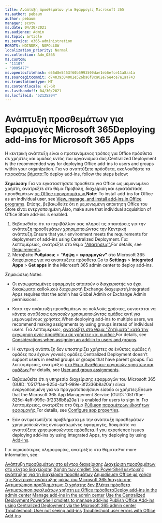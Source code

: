 ```yaml
---
title: Ανάπτυξη προσθεμάτων για Εφαρμογές Microsoft 365
ms.author: pebaum
author: pebaum
manager: scotv
ms.date: 04/30/2021
ms.audience: Admin
ms.topic: article
ms.service: o365-administration
ROBOTS: NOINDEX, NOFOLLOW
localization_priority: Normal
ms.collection: Adm_O365
ms.custom:
- "11107"
- "9005477"
ms.openlocfilehash: e55d8e5453f60b5993500dae1eb6efce11a8aa1a
ms.sourcegitcommit: d74039304002e526ba6f8ca02e76e4ce7e1aa743
ms.translationtype: MT
ms.contentlocale: el-GR
ms.lasthandoff: 04/30/2021
ms.locfileid: "52125204"
---
```

# <a name="deploying-add-ins-for-microsoft-365-apps"></a><span data-ttu-id="d2e5c-102">Ανάπτυξη προσθεμάτων για Εφαρμογές Microsoft 365</span><span class="sxs-lookup"><span data-stu-id="d2e5c-102">Deploying add-ins for Microsoft 365 Apps</span></span>

<span data-ttu-id="d2e5c-103">Η κεντρική ανάπτυξη είναι ο προτεινόμενος τρόπος για Office πρόσθετα σε χρήστες και ομάδες εντός του οργανισμού σας.</span><span class="sxs-lookup"><span data-stu-id="d2e5c-103">Centralized Deployment is the recommended way for deploying Office add-ins to users and groups within your organization.</span></span> <span data-ttu-id="d2e5c-104">Για να αναπτύξετε πρόσθετα, ακολουθήστε τα παρακάτω βήματα:</span><span class="sxs-lookup"><span data-stu-id="d2e5c-104">To deploy add-ins, follow the steps below:</span></span>

<span data-ttu-id="d2e5c-105">**Σημείωση:** Για να εγκαταστήσετε πρόσθετα για Office ως μεμονωμένο χρήστη, ανατρέξτε στο θέμα Προβολή, διαχείριση και εγκατάσταση προσθεμάτων [σε Office προγραμμάτων.](https://support.microsoft.com/topic/view-manage-and-install-add-ins-in-office-programs-16278816-1948-4028-91e5-76dca5380f8d)</span><span class="sxs-lookup"><span data-stu-id="d2e5c-105">**Note:** To install add-ins for Office as an individual user, see [View, manage, and install add-ins in Office programs](https://support.microsoft.com/topic/view-manage-and-install-add-ins-in-office-programs-16278816-1948-4028-91e5-76dca5380f8d).</span></span> <span data-ttu-id="d2e5c-106">Επίσης, βεβαιωθείτε ότι η μεμονωμένη απόκτηση Office του Store είναι ενεργοποιημένη.</span><span class="sxs-lookup"><span data-stu-id="d2e5c-106">Also, make sure that individual acquisition of Office Store add-ins is enabled.</span></span> 

1. <span data-ttu-id="d2e5c-107">Βεβαιωθείτε ότι το περιβάλλον σας πληροί τις απαιτήσεις για την ανάπτυξη προσθεμάτων χρησιμοποιώντας την Κεντρική ανάπτυξη.</span><span class="sxs-lookup"><span data-stu-id="d2e5c-107">Ensure that your environment meets the requirements for deployment of add-ins using Centralized Deployment.</span></span> <span data-ttu-id="d2e5c-108">Για λεπτομέρειες, ανατρέξτε στο θέμα ["Απαιτήσεις".](https://docs.microsoft.com/microsoft-365/admin/manage/centralized-deployment-of-add-ins?#requirements)</span><span class="sxs-lookup"><span data-stu-id="d2e5c-108">For details, see [Requirements](https://docs.microsoft.com/microsoft-365/admin/manage/centralized-deployment-of-add-ins?#requirements).</span></span>
2. <span data-ttu-id="d2e5c-109">Μεταβείτε **Ρυθμίσεις**  >  **"Λήψη**  >  **εφαρμογών"** στο Microsoft 365 διαχείρισης για να αναπτύξετε πρόσθετα.</span><span class="sxs-lookup"><span data-stu-id="d2e5c-109">Go to **Settings** > **Integrated Apps** > **Get apps** in the Microsoft 365 admin center to deploy add-ins.</span></span> 

<span data-ttu-id="d2e5c-110">Σημειώσεις:</span><span class="sxs-lookup"><span data-stu-id="d2e5c-110">Notes:</span></span> 

- <span data-ttu-id="d2e5c-111">Οι ενσωματωμένες εφαρμογές απαιτούν ο διαχειριστής να έχει δικαιώματα καθολικού διαχειριστή Exchange διαχειριστή.</span><span class="sxs-lookup"><span data-stu-id="d2e5c-111">Integrated Apps requires that the admin has Global Admin or Exchange Admin permissions.</span></span>

- <span data-ttu-id="d2e5c-112">Κατά την ανάπτυξη προσθεμάτων σε πολλούς χρήστες, συνιστάται να κάνετε αναθέσεις εργασιών χρησιμοποιώντας ομάδες αντί για μεμονωμένους χρήστες.</span><span class="sxs-lookup"><span data-stu-id="d2e5c-112">When deploying add-ins to multiple users, we recommend making assignments by using groups instead of individual users.</span></span> <span data-ttu-id="d2e5c-113">Για λεπτομέρειες, [ανατρέξτε στο θέμα "Ζητήματα" κατά την εκχώρηση ενός προσθέτου σε χρήστες και ομάδες.](https://docs.microsoft.com/microsoft-365/admin/manage/manage-deployment-of-add-ins?view=o365-worldwide#considerations-when-assigning-an-add-in-to-users-and-groups)</span><span class="sxs-lookup"><span data-stu-id="d2e5c-113">For details, see [Considerations when assigning an add-in to users and groups](https://docs.microsoft.com/microsoft-365/admin/manage/manage-deployment-of-add-ins?view=o365-worldwide#considerations-when-assigning-an-add-in-to-users-and-groups).</span></span>

- <span data-ttu-id="d2e5c-114">Η κεντρική ανάπτυξη δεν υποστηρίζει χρήστες σε ένθετες ομάδες ή ομάδες που έχουν γονικές ομάδες.</span><span class="sxs-lookup"><span data-stu-id="d2e5c-114">Centralized Deployment doesn't support users in nested groups or groups that have parent groups.</span></span> <span data-ttu-id="d2e5c-115">Για λεπτομέρειες, ανατρέξτε [στο θέμα Αναθέσεις εργασιών χρηστών και ομάδων.](https://docs.microsoft.com/microsoft-365/admin/manage/centralized-deployment-of-add-ins?view=o365-worldwide#user-and-group-assignments)</span><span class="sxs-lookup"><span data-stu-id="d2e5c-115">For details, see [User and group assignments](https://docs.microsoft.com/microsoft-365/admin/manage/centralized-deployment-of-add-ins?view=o365-worldwide#user-and-group-assignments).</span></span>

- <span data-ttu-id="d2e5c-116">Βεβαιωθείτε ότι η υπηρεσία διαχείρισης εφαρμογών του Microsoft 365 (GUID: '0517ffae-825d-4aff-999e-3f2336b8a20a') είναι ενεργοποιημένη για να πραγματοποιήσουν είσοδο οι χρήστες.</span><span class="sxs-lookup"><span data-stu-id="d2e5c-116">Ensure that the Microsoft 365 App Management Service (GUID: '0517ffae-825d-4aff-999e-3f2336b8a20a') is enabled for users to sign in.</span></span> <span data-ttu-id="d2e5c-117">Για λεπτομέρειες, ανατρέξτε στο θέμα [Ρύθμιση παραμέτρων ιδιοτήτων εφαρμογής.](https://docs.microsoft.com/azure/active-directory/manage-apps/add-application-portal-configure#configure-app-properties)</span><span class="sxs-lookup"><span data-stu-id="d2e5c-117">For details, see [Configure app properties](https://docs.microsoft.com/azure/active-directory/manage-apps/add-application-portal-configure#configure-app-properties).</span></span>

- <span data-ttu-id="d2e5c-118">Εάν αντιμετωπίζετε προβλήματα με την ανάπτυξη προσθεμάτων χρησιμοποιώντας ενσωματωμένες εφαρμογές, δοκιμάστε να αναπτύξετε χρησιμοποιώντας [πρόσθετα.](https://admin.microsoft.com/AdminPortal/Home?#/Settings/AddIns)</span><span class="sxs-lookup"><span data-stu-id="d2e5c-118">If you experience issues deploying add-ins by using Integrated Apps, try deploying by using [Add-Ins](https://admin.microsoft.com/AdminPortal/Home?#/Settings/AddIns).</span></span>

<span data-ttu-id="d2e5c-119">Για περισσότερες πληροφορίες, ανατρέξτε στα θέματα:</span><span class="sxs-lookup"><span data-stu-id="d2e5c-119">For more information, see:</span></span>

<span data-ttu-id="d2e5c-120">[Ανάπτυξη προσθεμάτων στο κέντρο διαχείρισης](https://docs.microsoft.com/microsoft-365/admin/manage/manage-deployment-of-add-ins) 
 [Διαχείριση προσθεμάτων στο κέντρο διαχείρισης](https://docs.microsoft.com/microsoft-365/admin/manage/manage-addins-in-the-admin-center) 
 [Χρήση των cmdlet Του PowerShell κεντρικής ανάπτυξης για τη διαχείριση προσθεμάτων](https://docs.microsoft.com/microsoft-365/enterprise/use-the-centralized-deployment-powershell-cmdlets-to-manage-add-ins) 
 [Δημοσίευση Office με χρήση της Κεντρικής ανάπτυξης μέσω του Microsoft 365 διαχείρισης](https://docs.microsoft.com/office/dev/add-ins/publish/centralized-deployment#publish-an-office-add-in-via-centralized-deployment) 
 [Αντιμετώπιση προβλημάτων: Ο χρήστης δεν βλέπει πρόσθετα](https://docs.microsoft.com/office365/troubleshoot/access-management/user-not-seeing-add-ins) 
 [Αντιμετώπιση σφαλμάτων χρήστη με Office πρόσθετα](https://docs.microsoft.com/office/dev/add-ins/testing/testing-and-troubleshooting)</span><span class="sxs-lookup"><span data-stu-id="d2e5c-120">[Deploy add-ins in the admin center](https://docs.microsoft.com/microsoft-365/admin/manage/manage-deployment-of-add-ins)
[Manage add-ins in the admin center](https://docs.microsoft.com/microsoft-365/admin/manage/manage-addins-in-the-admin-center)
[Use the Centralized Deployment PowerShell cmdlets to manage add-ins](https://docs.microsoft.com/microsoft-365/enterprise/use-the-centralized-deployment-powershell-cmdlets-to-manage-add-ins)
[Publish Office Add-ins using Centralized Deployment via the Microsoft 365 admin center](https://docs.microsoft.com/office/dev/add-ins/publish/centralized-deployment#publish-an-office-add-in-via-centralized-deployment)
[Troubleshoot: User not seeing add-ins](https://docs.microsoft.com/office365/troubleshoot/access-management/user-not-seeing-add-ins)
[Troubleshoot user errors with Office Add-ins](https://docs.microsoft.com/office/dev/add-ins/testing/testing-and-troubleshooting)</span></span>